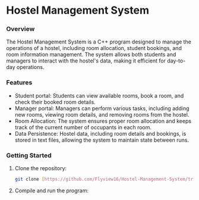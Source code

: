 # Hostel Management System

### Overview
The Hostel Management System is a C++ program designed to manage the operations of a hostel, including room allocation, student bookings, and room information management. The system allows both students and managers to interact with the hostel's data, making it efficient for day-to-day operations.

### Features
- Student portal: Students can view available rooms, book a room, and check their booked room details.
- Manager portal: Managers can perform various tasks, including adding new rooms, viewing room details, and removing rooms from the hostel.
- Room Allocation: The system ensures proper room allocation and keeps track of the current number of occupants in each room.
- Data Persistence: Hostel data, including room details and bookings, is stored in text files, allowing the system to maintain state between runs.


### Getting Started
1. Clone the repository:
   ```bash
   git clone [https://github.com/Flyview16/Hostel-Management-System/tree/master/Hostel%20Management%20System](https://github.com/Flyview16/Hostel-Management-System/tree/master/Hostel%20Management%20System)

2. Compile and run the program: